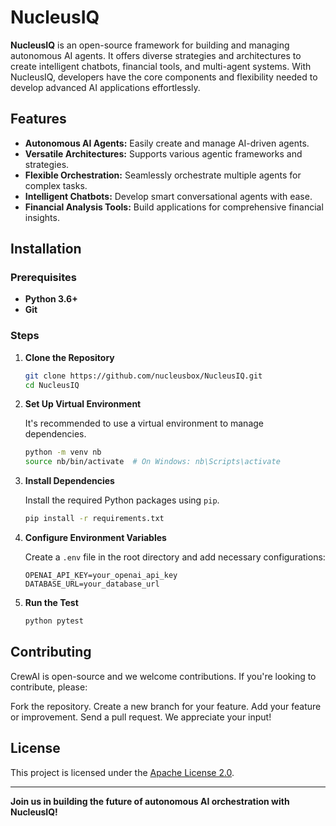 # NucleusIQ

**NucleusIQ** is an open-source framework for building and managing autonomous AI agents. It offers diverse strategies and architectures to create intelligent chatbots, financial tools, and multi-agent systems. With NucleusIQ, developers have the core components and flexibility needed to develop advanced AI applications effortlessly.

## Features

- **Autonomous AI Agents:** Easily create and manage AI-driven agents.
- **Versatile Architectures:** Supports various agentic frameworks and strategies.
- **Flexible Orchestration:** Seamlessly orchestrate multiple agents for complex tasks.
- **Intelligent Chatbots:** Develop smart conversational agents with ease.
- **Financial Analysis Tools:** Build applications for comprehensive financial insights.

## Installation

### Prerequisites

- **Python 3.6+**
- **Git**

### Steps

1. **Clone the Repository**

    ```bash
    git clone https://github.com/nucleusbox/NucleusIQ.git
    cd NucleusIQ
    ```
2. **Set Up Virtual Environment**

    It's recommended to use a virtual environment to manage dependencies.

    ```bash
    python -m venv nb
    source nb/bin/activate  # On Windows: nb\Scripts\activate
    ```

3. **Install Dependencies**

    Install the required Python packages using `pip`.

    ```bash
    pip install -r requirements.txt
    ```

4. **Configure Environment Variables**

    Create a `.env` file in the root directory and add necessary configurations:

    ```env
    OPENAI_API_KEY=your_openai_api_key
    DATABASE_URL=your_database_url
    ```

5. **Run the Test**

    ```bash
    python pytest
    ```

## Contributing

CrewAI is open-source and we welcome contributions. If you're looking to contribute, please:

Fork the repository.
Create a new branch for your feature.
Add your feature or improvement.
Send a pull request.
We appreciate your input!

## License

This project is licensed under the [Apache License 2.0](LICENSE).

---

**Join us in building the future of autonomous AI orchestration with NucleusIQ!**
